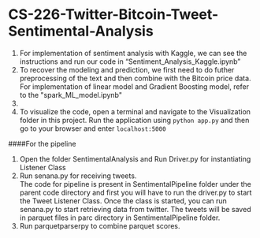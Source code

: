 # CS-226-Twitter-Bitcoin-Tweet-Sentimental-Analysis
1. For implementation of sentiment analysis with Kaggle, we can see the instructions and run our code in “Sentiment_Analysis_Kaggle.ipynb” 
2. To recover the modeling and prediction, we first need to do futher preprocessing of the text and then combine with the Bitcoin price data. For implementation of linear model and Gradient Boosting model, refer to the "spark_ML_model.ipynb"
3. 
4. To visualize the code, open a terminal and navigate to the Visualization folder in this project. Run the application using ```python app.py``` and then go to your browser and enter ```localhost:5000```










####For the pipeline 

1. Open the folder SentimentalAnalysis and Run Driver.py for instantiating Listener Class 
2. Run senana.py for receiving tweets.  
The code for pipeline is present in SentimentalPipeline folder under the parent code directory and 
first you will have to run the driver.py to start the Tweet Listener Class. Once the class is started,
you can run senana.py to start retrieving data from twitter. The tweets will be saved in parquet files in parc directory in SentimentalPipeline folder. 
3. Run parquetparserpy to combine parquet scores.
